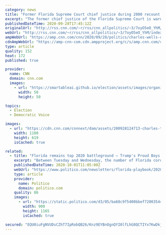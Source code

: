```yaml
---
category: news
title: "Former Florida Supreme Court chief justice during 2000 recount warns Trump poses 'grave and real threat to democracy'"
excerpt: "The former chief justice of the Florida Supreme Court is warning that President Donald Trump poses a \"grave and real threat to our democracy\" because of his threat to not accept the outcome of the election.\n    \n"
publishedDateTime: 2020-09-28T17:45:12Z
originalUrl: "http://rss.cnn.com/~r/rss/cnn_allpolitics/~3/7oyO5eO_YhM/index.html"
webUrl: "http://rss.cnn.com/~r/rss/cnn_allpolitics/~3/7oyO5eO_YhM/index.html"
ampWebUrl: "https://amp.cnn.com/cnn/2020/09/28/politics/charles-wells-chief-justice-florida-supreme-court/index.html"
cdnAmpWebUrl: "https://amp-cnn-com.cdn.ampproject.org/c/s/amp.cnn.com/cnn/2020/09/28/politics/charles-wells-chief-justice-florida-supreme-court/index.html"
type: article
quality: 152
heat: 172
published: true

provider:
  name: CNN
  domain: cnn.com
  images:
    - url: "https://smartableai.github.io/election/assets/images/organizations/cnn.com-50x50.jpg"
      width: 50
      height: 50

topics:
  - Election
  - Democratic Voice

images:
  - url: "https://cdn.cnn.com/cnnnext/dam/assets/200928124713-charles-t-wells-super-tease.jpg"
    width: 1100
    height: 619
    isCached: true

related:
  - title: "Florida remains top 2020 battleground — Trump's Proud Boys moment sparks Black outrage — DeSantis lets eviction moratorium expire"
    excerpt: "Between Tuesday and Wednesday, the number of Florida coronavirus cases increased by 1,948 (nearly 0.3 percent), to 706,516; total hospitalizations went up 253 (nearly 0.6 percent), to 44,108; deaths rose by 172 (1."
    publishedDateTime: 2020-10-01T11:05:00Z
    webUrl: "https://www.politico.com/newsletters/florida-playbook/2020/10/01/florida-remains-top-2020-battleground-trumps-proud-boys-moment-sparks-black-outrage-desantis-lets-eviction-moratorium-expire-490491"
    type: article
    provider:
      name: Politico
      domain: politico.com
    quality: 86
    images:
      - url: "https://static.politico.com/d3/05/ba68c9f5400bbef72003544b41ba/fineoutlogo.jpg"
        width: 900
        height: 1165
        isCached: true

secured: "EQU0iuFgNVUDsCZhT7IpRobQB26/Knz9EYBnOgnQYI0lfLhG8QCTIYx7KwDkj32JECGaV26TwzWaW61gellDOuuBXYXs5wPVxuDpudp4HyGZMIsJP4omSHI/jKzjW+bgmehiDZzd4c8Oa5MMZBXiPAyDLsYdlhJoI7axJADzksP8Zb5AZOVeruYwrtqNg1ALG+26LAlrGJArtTMMWpAnIL/Eg30KlObRochQbF489cu2eTb6F3i7AM8+lG4X4Y1+6EBefsbdUB/lWkkhvNXo52i2wnqfM1DLfZwek83JJhlTK0gjyLPkntzMj9ccLBRwpwF1BfkO8VMqgTMPcFRhky005OnnhljrMEWx+TbnsZE=;GlYXUt1oVSrXgQSn7RggrQ=="
---
```


